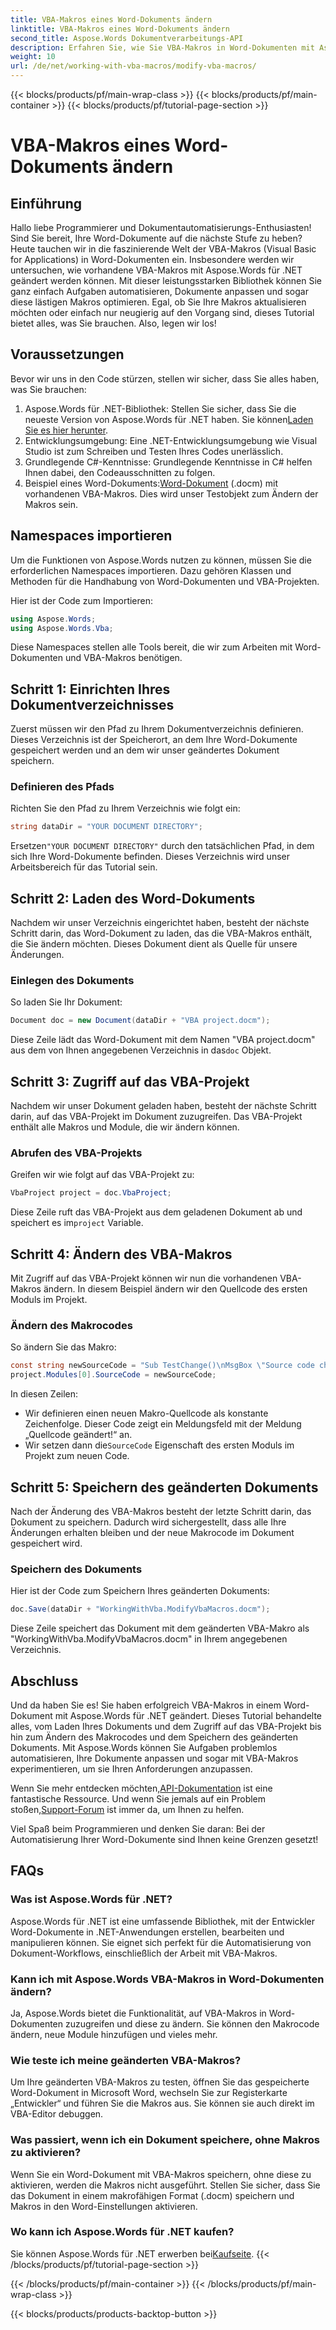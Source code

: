 ```yaml
---
title: VBA-Makros eines Word-Dokuments ändern
linktitle: VBA-Makros eines Word-Dokuments ändern
second_title: Aspose.Words Dokumentverarbeitungs-API
description: Erfahren Sie, wie Sie VBA-Makros in Word-Dokumenten mit Aspose.Words für .NET ändern. Folgen Sie unserer detaillierten Schritt-für-Schritt-Anleitung zur nahtlosen Dokumentenautomatisierung!
weight: 10
url: /de/net/working-with-vba-macros/modify-vba-macros/
---
```


{{< blocks/products/pf/main-wrap-class >}}
{{< blocks/products/pf/main-container >}}
{{< blocks/products/pf/tutorial-page-section >}}

# VBA-Makros eines Word-Dokuments ändern

## Einführung

Hallo liebe Programmierer und Dokumentautomatisierungs-Enthusiasten! Sind Sie bereit, Ihre Word-Dokumente auf die nächste Stufe zu heben? Heute tauchen wir in die faszinierende Welt der VBA-Makros (Visual Basic for Applications) in Word-Dokumenten ein. Insbesondere werden wir untersuchen, wie vorhandene VBA-Makros mit Aspose.Words für .NET geändert werden können. Mit dieser leistungsstarken Bibliothek können Sie ganz einfach Aufgaben automatisieren, Dokumente anpassen und sogar diese lästigen Makros optimieren. Egal, ob Sie Ihre Makros aktualisieren möchten oder einfach nur neugierig auf den Vorgang sind, dieses Tutorial bietet alles, was Sie brauchen. Also, legen wir los!

## Voraussetzungen

Bevor wir uns in den Code stürzen, stellen wir sicher, dass Sie alles haben, was Sie brauchen:

1.  Aspose.Words für .NET-Bibliothek: Stellen Sie sicher, dass Sie die neueste Version von Aspose.Words für .NET haben. Sie können[Laden Sie es hier herunter](https://releases.aspose.com/words/net/).
2. Entwicklungsumgebung: Eine .NET-Entwicklungsumgebung wie Visual Studio ist zum Schreiben und Testen Ihres Codes unerlässlich.
3. Grundlegende C#-Kenntnisse: Grundlegende Kenntnisse in C# helfen Ihnen dabei, den Codeausschnitten zu folgen.
4.  Beispiel eines Word-Dokuments:[Word-Dokument](https://github.com/aspose-words/Aspose.Words-for-.NET/raw/99ba2a2d8b5d650deb40106225f383376b8b4bc6/Examples/Data/VBA%20project.docm) (.docm) mit vorhandenen VBA-Makros. Dies wird unser Testobjekt zum Ändern der Makros sein.

## Namespaces importieren

Um die Funktionen von Aspose.Words nutzen zu können, müssen Sie die erforderlichen Namespaces importieren. Dazu gehören Klassen und Methoden für die Handhabung von Word-Dokumenten und VBA-Projekten.

Hier ist der Code zum Importieren:

```csharp
using Aspose.Words;
using Aspose.Words.Vba;
```

Diese Namespaces stellen alle Tools bereit, die wir zum Arbeiten mit Word-Dokumenten und VBA-Makros benötigen.

## Schritt 1: Einrichten Ihres Dokumentverzeichnisses

Zuerst müssen wir den Pfad zu Ihrem Dokumentverzeichnis definieren. Dieses Verzeichnis ist der Speicherort, an dem Ihre Word-Dokumente gespeichert werden und an dem wir unser geändertes Dokument speichern.

### Definieren des Pfads

Richten Sie den Pfad zu Ihrem Verzeichnis wie folgt ein:

```csharp
string dataDir = "YOUR DOCUMENT DIRECTORY";
```

 Ersetzen`"YOUR DOCUMENT DIRECTORY"` durch den tatsächlichen Pfad, in dem sich Ihre Word-Dokumente befinden. Dieses Verzeichnis wird unser Arbeitsbereich für das Tutorial sein.

## Schritt 2: Laden des Word-Dokuments

Nachdem wir unser Verzeichnis eingerichtet haben, besteht der nächste Schritt darin, das Word-Dokument zu laden, das die VBA-Makros enthält, die Sie ändern möchten. Dieses Dokument dient als Quelle für unsere Änderungen.

### Einlegen des Dokuments

So laden Sie Ihr Dokument:

```csharp
Document doc = new Document(dataDir + "VBA project.docm");
```

 Diese Zeile lädt das Word-Dokument mit dem Namen "VBA project.docm" aus dem von Ihnen angegebenen Verzeichnis in das`doc` Objekt.

## Schritt 3: Zugriff auf das VBA-Projekt

Nachdem wir unser Dokument geladen haben, besteht der nächste Schritt darin, auf das VBA-Projekt im Dokument zuzugreifen. Das VBA-Projekt enthält alle Makros und Module, die wir ändern können.

### Abrufen des VBA-Projekts

Greifen wir wie folgt auf das VBA-Projekt zu:

```csharp
VbaProject project = doc.VbaProject;
```

 Diese Zeile ruft das VBA-Projekt aus dem geladenen Dokument ab und speichert es im`project` Variable.

## Schritt 4: Ändern des VBA-Makros

Mit Zugriff auf das VBA-Projekt können wir nun die vorhandenen VBA-Makros ändern. In diesem Beispiel ändern wir den Quellcode des ersten Moduls im Projekt.

### Ändern des Makrocodes

So ändern Sie das Makro:

```csharp
const string newSourceCode = "Sub TestChange()\nMsgBox \"Source code changed!\"\nEnd Sub";
project.Modules[0].SourceCode = newSourceCode;
```

In diesen Zeilen:
- Wir definieren einen neuen Makro-Quellcode als konstante Zeichenfolge. Dieser Code zeigt ein Meldungsfeld mit der Meldung „Quellcode geändert!“ an.
-  Wir setzen dann die`SourceCode` Eigenschaft des ersten Moduls im Projekt zum neuen Code.

## Schritt 5: Speichern des geänderten Dokuments

Nach der Änderung des VBA-Makros besteht der letzte Schritt darin, das Dokument zu speichern. Dadurch wird sichergestellt, dass alle Ihre Änderungen erhalten bleiben und der neue Makrocode im Dokument gespeichert wird.

### Speichern des Dokuments

Hier ist der Code zum Speichern Ihres geänderten Dokuments:

```csharp
doc.Save(dataDir + "WorkingWithVba.ModifyVbaMacros.docm");
```

Diese Zeile speichert das Dokument mit dem geänderten VBA-Makro als "WorkingWithVba.ModifyVbaMacros.docm" in Ihrem angegebenen Verzeichnis.

## Abschluss

Und da haben Sie es! Sie haben erfolgreich VBA-Makros in einem Word-Dokument mit Aspose.Words für .NET geändert. Dieses Tutorial behandelte alles, vom Laden Ihres Dokuments und dem Zugriff auf das VBA-Projekt bis hin zum Ändern des Makrocodes und dem Speichern des geänderten Dokuments. Mit Aspose.Words können Sie Aufgaben problemlos automatisieren, Ihre Dokumente anpassen und sogar mit VBA-Makros experimentieren, um sie Ihren Anforderungen anzupassen.

 Wenn Sie mehr entdecken möchten,[API-Dokumentation](https://reference.aspose.com/words/net/) ist eine fantastische Ressource. Und wenn Sie jemals auf ein Problem stoßen,[Support-Forum](https://forum.aspose.com/c/words/8) ist immer da, um Ihnen zu helfen.

Viel Spaß beim Programmieren und denken Sie daran: Bei der Automatisierung Ihrer Word-Dokumente sind Ihnen keine Grenzen gesetzt!

## FAQs

### Was ist Aspose.Words für .NET?  
Aspose.Words für .NET ist eine umfassende Bibliothek, mit der Entwickler Word-Dokumente in .NET-Anwendungen erstellen, bearbeiten und manipulieren können. Sie eignet sich perfekt für die Automatisierung von Dokument-Workflows, einschließlich der Arbeit mit VBA-Makros.

### Kann ich mit Aspose.Words VBA-Makros in Word-Dokumenten ändern?  
Ja, Aspose.Words bietet die Funktionalität, auf VBA-Makros in Word-Dokumenten zuzugreifen und diese zu ändern. Sie können den Makrocode ändern, neue Module hinzufügen und vieles mehr.

### Wie teste ich meine geänderten VBA-Makros?  
Um Ihre geänderten VBA-Makros zu testen, öffnen Sie das gespeicherte Word-Dokument in Microsoft Word, wechseln Sie zur Registerkarte „Entwickler“ und führen Sie die Makros aus. Sie können sie auch direkt im VBA-Editor debuggen.

### Was passiert, wenn ich ein Dokument speichere, ohne Makros zu aktivieren?  
Wenn Sie ein Word-Dokument mit VBA-Makros speichern, ohne diese zu aktivieren, werden die Makros nicht ausgeführt. Stellen Sie sicher, dass Sie das Dokument in einem makrofähigen Format (.docm) speichern und Makros in den Word-Einstellungen aktivieren.

### Wo kann ich Aspose.Words für .NET kaufen?  
 Sie können Aspose.Words für .NET erwerben bei[Kaufseite](https://purchase.aspose.com/buy).
{{< /blocks/products/pf/tutorial-page-section >}}

{{< /blocks/products/pf/main-container >}}
{{< /blocks/products/pf/main-wrap-class >}}

{{< blocks/products/products-backtop-button >}}
